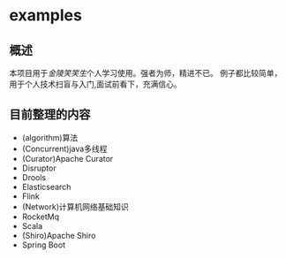 # examples

## 概述

本项目用于*金陵笑笑生*个人学习使用。强者为师，精进不已。
例子都比较简单，用于个人技术扫盲与入门,面试前看下，充满信心。

## 目前整理的内容

* (algorithm)算法
* (Concurrent)java多线程
* (Curator)Apache Curator
* Disruptor
* Drools
* Elasticsearch
* Flink
* (Network)计算机网络基础知识
* RocketMq
* Scala
* (Shiro)Apache Shiro
* Spring Boot
